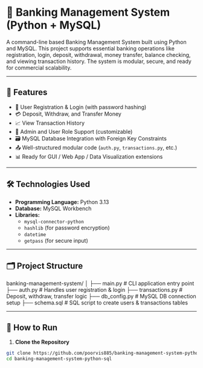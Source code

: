 # 🏦 Banking Management System (Python + MySQL)

A command-line based Banking Management System built using Python and MySQL. This project supports essential banking operations like registration, login, deposit, withdrawal, money transfer, balance checking, and viewing transaction history. The system is modular, secure, and ready for commercial scalability.

---

## 📌 Features

- 🧾 User Registration & Login (with password hashing)
- 💳 Deposit, Withdraw, and Transfer Money
- 📈 View Transaction History
- 🔐 Admin and User Role Support (customizable)
- 🗃️ MySQL Database Integration with Foreign Key Constraints
- 📤 Well-structured modular code (`auth.py`, `transactions.py`, etc.)
- 📊 Ready for GUI / Web App / Data Visualization extensions

---

## 🛠️ Technologies Used

- **Programming Language:** Python 3.13
- **Database:** MySQL Workbench
- **Libraries:**
  - `mysql-connector-python`
  - `hashlib` (for password encryption)
  - `datetime`
  - `getpass` (for secure input)

---

## 🗂️ Project Structure

banking-management-system/
│
├── main.py # CLI application entry point
├── auth.py # Handles user registration & login
├── transactions.py # Deposit, withdraw, transfer logic
├── db_config.py # MySQL DB connection setup
├── schema.sql # SQL script to create users & transactions tables


---

## 🧪 How to Run

1. **Clone the Repository**

```bash
git clone https://github.com/poorvis885/banking-management-system-python-sql.git
cd banking-management-system-python-sql
